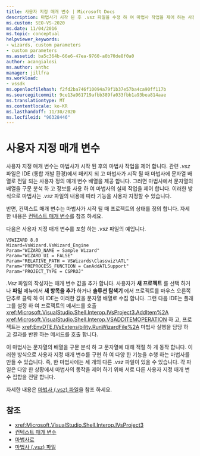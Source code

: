 ```yaml
---
title: 사용자 지정 매개 변수 | Microsoft Docs
description: 마법사가 시작 된 후 .vsz 파일을 수정 하 여 마법사 작업을 제어 하는 사용자 지정 매개 변수를 만드는 방법에 대해 알아봅니다.
ms.custom: SEO-VS-2020
ms.date: 11/04/2016
ms.topic: conceptual
helpviewer_keywords:
- wizards, custom parameters
- custom parameters
ms.assetid: ba5c364b-66e6-47ea-9760-a0b70de8f0a0
author: acangialosi
ms.author: anthc
manager: jillfra
ms.workload:
- vssdk
ms.openlocfilehash: f2fd2ba746f10094a79f1b37e57ba4ca90ff117b
ms.sourcegitcommit: 9ce13a961719afbb389fa033fbb1a93bea814aae
ms.translationtype: MT
ms.contentlocale: ko-KR
ms.lasthandoff: 11/30/2020
ms.locfileid: "96328446"
---
```

# <a name="custom-parameters"></a>사용자 지정 매개 변수
사용자 지정 매개 변수는 마법사가 시작 된 후의 마법사 작업을 제어 합니다. 관련 *.vsz* 파일은 IDE (통합 개발 환경)에서 패키지 되 고 마법사가 시작 될 때 마법사에 문자열 배열로 전달 되는 사용자 정의 매개 변수 배열을 제공 합니다. 그러면 마법사에서 문자열의 배열을 구문 분석 하 고 정보를 사용 하 여 마법사의 실제 작업을 제어 합니다. 이러한 방식으로 마법사는 *.vsz* 파일의 내용에 따라 기능을 사용자 지정할 수 있습니다.

 반면, 컨텍스트 매개 변수는 마법사가 시작 될 때 프로젝트의 상태를 정의 합니다. 자세한 내용은 [컨텍스트 매개 변수](../../extensibility/internals/context-parameters.md)를 참조 하세요.

 다음은 사용자 지정 매개 변수를 포함 하는 *.vsz* 파일의 예입니다.

```
VSWIZARD 8.0
Wizard=VsWizard.VsWizard_Engine
Param="WIZARD_NAME = Sample Wizard"
Param="WIZARD_UI = FALSE"
Param="RELATIVE_PATH = VSWizards\Classwiz\ATL"
Param="PREPROCESS_FUNCTION = CanAddATLSupport"
Param="PROJECT_TYPE = CSPROJ"
```

 *.Vsz* 파일의 작성자는 매개 변수 값을 추가 합니다. 사용자가 **새 프로젝트** 를 선택 하거나 **파일** 메뉴에서 **새 항목을 추가** 하거나 **솔루션 탐색기** 에서 프로젝트를 마우스 오른쪽 단추로 클릭 하 여 IDE는 이러한 값을 문자열 배열로 수집 합니다. 그런 다음 IDE는 플래그를 설정 하 여 프로젝트의 메서드를 호출 <xref:Microsoft.VisualStudio.Shell.Interop.IVsProject3.AddItem%2A> <xref:Microsoft.VisualStudio.Shell.Interop.VSADDITEMOPERATION> 하 고, 프로젝트는 <xref:EnvDTE.IVsExtensibility.RunWizardFile%2A> 마법사 실행을 담당 하 고 결과를 반환 하는 메서드를 호출 합니다.

 이 마법사는 문자열의 배열을 구문 분석 하 고 문자열에 대해 적절 하 게 동작 합니다. 이러한 방식으로 사용자 지정 매개 변수를 구현 하 여 다양 한 기능을 수행 하는 마법사를 만들 수 있습니다. 즉, 한 마법사에는 세 개의 다른 *.vsz* 파일이 있을 수 있습니다. 각 파일은 다양 한 상황에서 마법사의 동작을 제어 하기 위해 서로 다른 사용자 지정 매개 변수 집합을 전달 합니다.

 자세한 내용은 [마법사 (.vsz) 파일](../../extensibility/internals/wizard-dot-vsz-file.md)을 참조 하세요.

## <a name="see-also"></a>참조
- <xref:Microsoft.VisualStudio.Shell.Interop.IVsProject3>
- [컨텍스트 매개 변수](../../extensibility/internals/context-parameters.md)
- [마법사로](../../extensibility/internals/wizards.md)
- [마법사 (.vsz) 파일](../../extensibility/internals/wizard-dot-vsz-file.md)
